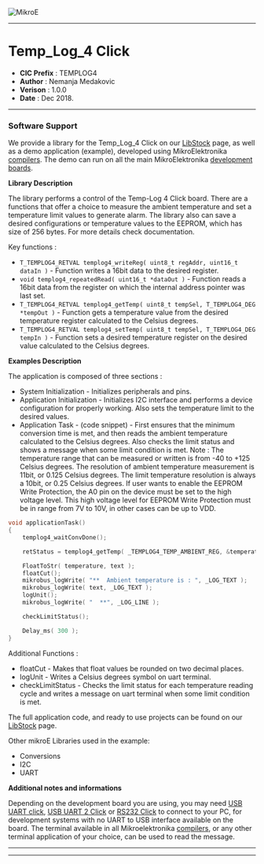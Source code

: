 ![MikroE](http://www.mikroe.com/img/designs/beta/logo_small.png)

---

# Temp_Log_4 Click

- **CIC Prefix**  : TEMPLOG4
- **Author**      : Nemanja Medakovic
- **Verison**     : 1.0.0
- **Date**        : Dec 2018.

---

### Software Support

We provide a library for the Temp_Log_4 Click on our [LibStock](https://libstock.mikroe.com/projects/view/2684/temp-log-4-click) 
page, as well as a demo application (example), developed using MikroElektronika 
[compilers](http://shop.mikroe.com/compilers). The demo can run on all the main 
MikroElektronika [development boards](http://shop.mikroe.com/development-boards).

**Library Description**

The library performs a control of the Temp-Log 4 Click board.
There are a functions that offer a choice to measure the ambient temperature and set a temperature limit values to generate alarm.
The library also can save a desired configurations or temperature values to the EEPROM, which has size of 256 bytes. 
For more details check documentation.

Key functions :

- ``` T_TEMPLOG4_RETVAL templog4_writeReg( uint8_t regAddr, uint16_t dataIn ) ``` - Function writes a 16bit data to the desired register.
- ``` void templog4_repeatedRead( uint16_t *dataOut ) ``` - Function reads a 16bit data from the register on which the internal address pointer was last set.
- ``` T_TEMPLOG4_RETVAL templog4_getTemp( uint8_t tempSel, T_TEMPLOG4_DEG *tempOut ) ``` - Function gets a temperature value from the desired temperature register calculated to the Celsius degrees.
- ``` T_TEMPLOG4_RETVAL templog4_setTemp( uint8_t tempSel, T_TEMPLOG4_DEG tempIn ) ``` - Function sets a desired temperature register on the desired value calculated to the Celsius degrees.

**Examples Description**

The application is composed of three sections :

- System Initialization - Initializes peripherals and pins.
- Application Initialization - Initializes I2C interface and performs a device configuration for properly working.
  Also sets the temperature limit to the desired values.
- Application Task - (code snippet) - First ensures that the minimum conversion time is met, and then reads the
  ambient temperature calculated to the Celsius degrees.
  Also checks the limit status and shows a message when some limit condition is met.
Note : The temperature range that can be measured or written is from -40 to +125 Celsius degrees.
The resolution of ambient temperature measurement is 11bit, or 0.125 Celsius degrees.
The limit temperature resolution is always a 10bit, or 0.25 Celsius degrees.
If user wants to enable the EEPROM Write Protection, the A0 pin on the device must be set to the high voltage level.
This high voltage level for EEPROM Write Protection must be in range from 7V to 10V, in other cases can be up to VDD.


```.c
void applicationTask()
{
    templog4_waitConvDone();

    retStatus = templog4_getTemp( _TEMPLOG4_TEMP_AMBIENT_REG, &temperature );

    FloatToStr( temperature, text );
    floatCut();
    mikrobus_logWrite( "**  Ambient temperature is : ", _LOG_TEXT );
    mikrobus_logWrite( text, _LOG_TEXT );
    logUnit();
    mikrobus_logWrite( "  **", _LOG_LINE );

    checkLimitStatus();

    Delay_ms( 300 );
}
```

Additional Functions :

- floatCut - Makes that float values be rounded on two decimal places.
- logUnit - Writes a Celsius degrees symbol on uart terminal.
- checkLimitStatus - Checks the limit status for each temperature reading cycle and writes a message on uart terminal
  when some limit condition is met.

The full application code, and ready to use projects can be found on our 
[LibStock](https://libstock.mikroe.com/projects/view/2684/temp-log-4-click) page.

Other mikroE Libraries used in the example:

- Conversions
- I2C
- UART

**Additional notes and informations**

Depending on the development board you are using, you may need 
[USB UART click](http://shop.mikroe.com/usb-uart-click), 
[USB UART 2 Click](http://shop.mikroe.com/usb-uart-2-click) or 
[RS232 Click](http://shop.mikroe.com/rs232-click) to connect to your PC, for 
development systems with no UART to USB interface available on the board. The 
terminal available in all Mikroelektronika 
[compilers](http://shop.mikroe.com/compilers), or any other terminal application 
of your choice, can be used to read the message.

---
---
